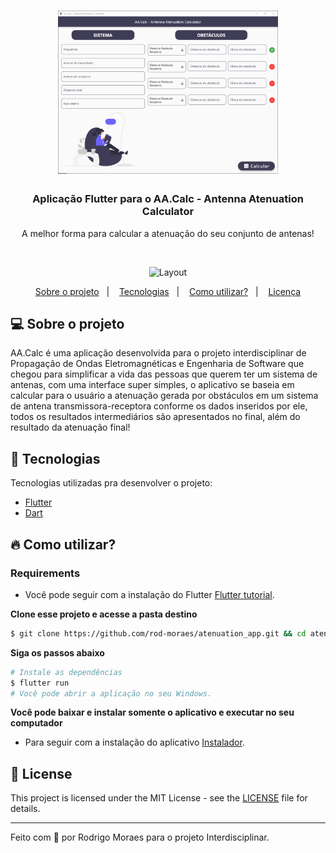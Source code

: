 <h1 align="center">
  <img alt="telaPrincipalAA.Cal" src="/github/tela.png" width="70%">
</h1>

<h3 align="center">
  Aplicação Flutter para o AA.Calc - Antenna Atenuation Calculator
</h3>

<p align="center">A melhor forma para calcular a atenuação do seu conjunto de antenas!</p>

</br>

<p align="center">
  <img alt="Layout" src="/github/gifatenuation.gif">
</p>

<p align="center">
  <a href="#-sobre-o-projeto">Sobre o projeto</a>&nbsp;&nbsp;&nbsp;|&nbsp;&nbsp;&nbsp;
  <a href="#-tecnologias">Tecnologias</a>&nbsp;&nbsp;&nbsp;|&nbsp;&nbsp;&nbsp;
  <a href="#-como-utilizar">Como utilizar?</a>&nbsp;&nbsp;&nbsp;|&nbsp;&nbsp;&nbsp;
  <a href="#-license">Licença</a>
</p>

## 💻 Sobre o projeto

AA.Calc é uma aplicação desenvolvida para o projeto interdisciplinar de Propagação de Ondas Eletromagnéticas e Engenharia de Software que chegou para simplificar a vida das pessoas que querem ter um sistema de antenas, com uma interface super simples, o aplicativo se baseia em calcular para o usuário a atenuação gerada por obstáculos em um sistema de antena transmissora-receptora conforme os dados inseridos por ele, todos os resultados intermediários são apresentados no final, além do resultado da atenuação final!

## 🚀 Tecnologias

Tecnologias utilizadas pra desenvolver o projeto:

- [Flutter](https://flutter.dev/)
- [Dart](https://dart.dev/)

## 🔥 Como utilizar?

### Requirements

- Você pode seguir com a instalação do Flutter [Flutter tutorial](https://docs.flutter.dev/get-started/install).

**Clone esse projeto e acesse a pasta destino**

```bash
$ git clone https://github.com/rod-moraes/atenuation_app.git && cd atenuation_app
```

**Siga os passos abaixo**

```bash
# Instale as dependências
$ flutter run
# Você pode abrir a aplicação no seu Windows.
```
**Você pode baixar e instalar somente o aplicativo e executar no seu computador**
- Para seguir com a instalação do aplicativo [Instalador](https://github.com/rod-moraes/atenuation_app/raw/main/installers/atenuation_application.exe).

## 📝 License

This project is licensed under the MIT License - see the [LICENSE](LICENSE) file for details.

---

Feito com 💜 por Rodrigo Moraes para o projeto Interdisciplinar.
